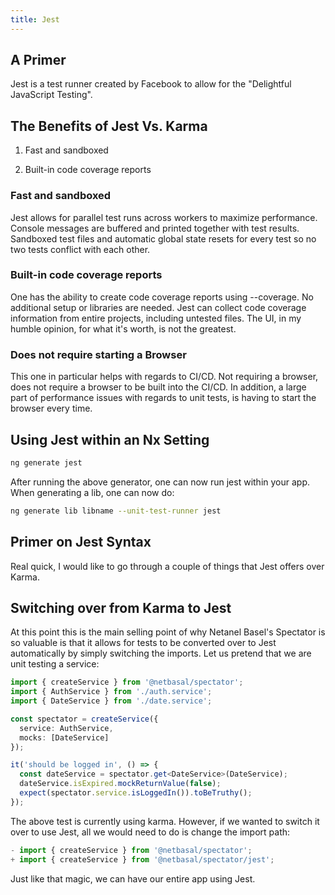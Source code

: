 ```yaml
---
title: Jest
---
```


## A Primer ##

Jest is a test runner created by Facebook to allow for the "Delightful
JavaScript Testing".

## The Benefits of Jest Vs. Karma ##

1.  Fast and sandboxed

2.  Built-in code coverage reports

###  Fast and sandboxed 

Jest allows for parallel test runs across workers to maximize
performance. Console messages are buffered and printed together with
test results. Sandboxed test files and automatic global state resets for
every test so no two tests conflict with each other.

###  Built-in code coverage reports 

One has the ability to create code coverage reports using --coverage. No
additional setup or libraries are needed. Jest can collect code coverage
information from entire projects, including untested files. The UI, in
my humble opinion, for what it's worth, is not the greatest.

###  Does not require starting a Browser 

This one in particular helps with regards to CI/CD. Not requiring a
browser, does not require a browser to be built into the CI/CD. In
addition, a large part of performance issues with regards to unit tests,
is having to start the browser every time.

## Using Jest within an Nx Setting ##

```bash
ng generate jest
```

After running the above generator, one can now run jest within your app.
When generating a lib, one can now do:

```bash
ng generate lib libname --unit-test-runner jest
```

## Primer on Jest Syntax ##

Real quick, I would like to go through a couple of things that Jest
offers over Karma.

## Switching over from Karma to Jest ##

At this point this is the main selling point of why Netanel Basel's
Spectator is so valuable is that it allows for tests to be converted
over to Jest automatically by simply switching the imports. Let us
pretend that we are unit testing a service:

```typescript
import { createService } from '@netbasal/spectator';
import { AuthService } from './auth.service';
import { DateService } from './date.service';

const spectator = createService({
  service: AuthService,
  mocks: [DateService]
});

it('should be logged in', () => {
  const dateService = spectator.get<DateService>(DateService);
  dateService.isExpired.mockReturnValue(false);
  expect(spectator.service.isLoggedIn()).toBeTruthy();
});
```

The above test is currently using karma. However, if we wanted to switch
it over to use Jest, all we would need to do is change the import path:

```typescript
- import { createService } from '@netbasal/spectator';
+ import { createService } from '@netbasal/spectator/jest';
```

Just like that magic, we can have our entire app using Jest.